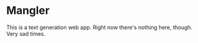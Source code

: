 # Mangler

This is a text generation web app. Right now there's nothing here, though. Very sad times.
